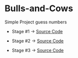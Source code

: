 # Bulls-and-Cows

Simple Project guess numbers

- Stage #1 -> [Source Code](https://github.com/amirelkased/Bulls-and-Cows/tree/main/src/Stage1)

- Stage #2 -> [Source Code](https://github.com/amirelkased/Bulls-and-Cows/tree/main/src/Stage2)

- Stage #3 -> [Source Code](https://github.com/amirelkased/Bulls-and-Cows/tree/main/src/Stage3)
